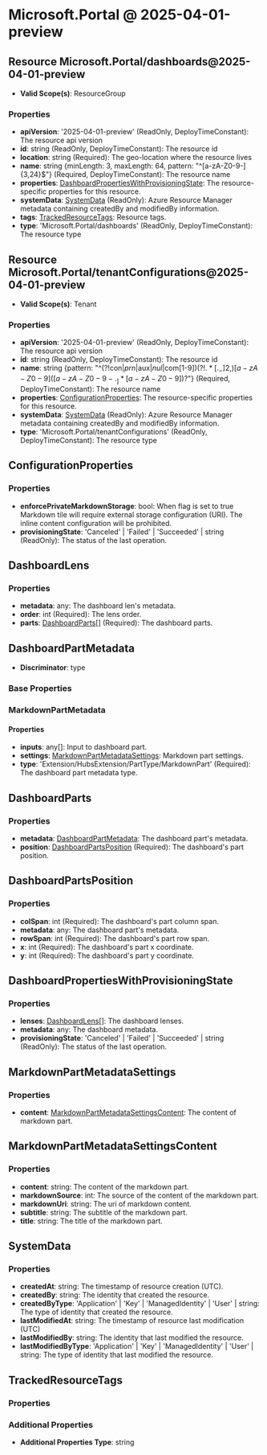 # Microsoft.Portal @ 2025-04-01-preview

## Resource Microsoft.Portal/dashboards@2025-04-01-preview
* **Valid Scope(s)**: ResourceGroup
### Properties
* **apiVersion**: '2025-04-01-preview' (ReadOnly, DeployTimeConstant): The resource api version
* **id**: string (ReadOnly, DeployTimeConstant): The resource id
* **location**: string (Required): The geo-location where the resource lives
* **name**: string {minLength: 3, maxLength: 64, pattern: "^[a-zA-Z0-9-]{3,24}$"} (Required, DeployTimeConstant): The resource name
* **properties**: [DashboardPropertiesWithProvisioningState](#dashboardpropertieswithprovisioningstate): The resource-specific properties for this resource.
* **systemData**: [SystemData](#systemdata) (ReadOnly): Azure Resource Manager metadata containing createdBy and modifiedBy information.
* **tags**: [TrackedResourceTags](#trackedresourcetags): Resource tags.
* **type**: 'Microsoft.Portal/dashboards' (ReadOnly, DeployTimeConstant): The resource type

## Resource Microsoft.Portal/tenantConfigurations@2025-04-01-preview
* **Valid Scope(s)**: Tenant
### Properties
* **apiVersion**: '2025-04-01-preview' (ReadOnly, DeployTimeConstant): The resource api version
* **id**: string (ReadOnly, DeployTimeConstant): The resource id
* **name**: string {pattern: "^(?!con$|prn$|aux$|nul$|com[1-9]$)(?!.*[._-]{2,})[a-zA-Z0-9]([a-zA-Z0-9-._]*[a-zA-Z0-9])?$"} (Required, DeployTimeConstant): The resource name
* **properties**: [ConfigurationProperties](#configurationproperties): The resource-specific properties for this resource.
* **systemData**: [SystemData](#systemdata) (ReadOnly): Azure Resource Manager metadata containing createdBy and modifiedBy information.
* **type**: 'Microsoft.Portal/tenantConfigurations' (ReadOnly, DeployTimeConstant): The resource type

## ConfigurationProperties
### Properties
* **enforcePrivateMarkdownStorage**: bool: When flag is set to true Markdown tile will require external storage configuration (URI). The inline content configuration will be prohibited.
* **provisioningState**: 'Canceled' | 'Failed' | 'Succeeded' | string (ReadOnly): The status of the last operation.

## DashboardLens
### Properties
* **metadata**: any: The dashboard len's metadata.
* **order**: int (Required): The lens order.
* **parts**: [DashboardParts](#dashboardparts)[] (Required): The dashboard parts.

## DashboardPartMetadata
* **Discriminator**: type

### Base Properties

### MarkdownPartMetadata
#### Properties
* **inputs**: any[]: Input to dashboard part.
* **settings**: [MarkdownPartMetadataSettings](#markdownpartmetadatasettings): Markdown part settings.
* **type**: 'Extension/HubsExtension/PartType/MarkdownPart' (Required): The dashboard part metadata type.


## DashboardParts
### Properties
* **metadata**: [DashboardPartMetadata](#dashboardpartmetadata): The dashboard part's metadata.
* **position**: [DashboardPartsPosition](#dashboardpartsposition) (Required): The dashboard's part position.

## DashboardPartsPosition
### Properties
* **colSpan**: int (Required): The dashboard's part column span.
* **metadata**: any: The dashboard part's metadata.
* **rowSpan**: int (Required): The dashboard's part row span.
* **x**: int (Required): The dashboard's part x coordinate.
* **y**: int (Required): The dashboard's part y coordinate.

## DashboardPropertiesWithProvisioningState
### Properties
* **lenses**: [DashboardLens](#dashboardlens)[]: The dashboard lenses.
* **metadata**: any: The dashboard metadata.
* **provisioningState**: 'Canceled' | 'Failed' | 'Succeeded' | string (ReadOnly): The status of the last operation.

## MarkdownPartMetadataSettings
### Properties
* **content**: [MarkdownPartMetadataSettingsContent](#markdownpartmetadatasettingscontent): The content of markdown part.

## MarkdownPartMetadataSettingsContent
### Properties
* **content**: string: The content of the markdown part.
* **markdownSource**: int: The source of the content of the markdown part.
* **markdownUri**: string: The uri of markdown content.
* **subtitle**: string: The subtitle of the markdown part.
* **title**: string: The title of the markdown part.

## SystemData
### Properties
* **createdAt**: string: The timestamp of resource creation (UTC).
* **createdBy**: string: The identity that created the resource.
* **createdByType**: 'Application' | 'Key' | 'ManagedIdentity' | 'User' | string: The type of identity that created the resource.
* **lastModifiedAt**: string: The timestamp of resource last modification (UTC)
* **lastModifiedBy**: string: The identity that last modified the resource.
* **lastModifiedByType**: 'Application' | 'Key' | 'ManagedIdentity' | 'User' | string: The type of identity that last modified the resource.

## TrackedResourceTags
### Properties
### Additional Properties
* **Additional Properties Type**: string

